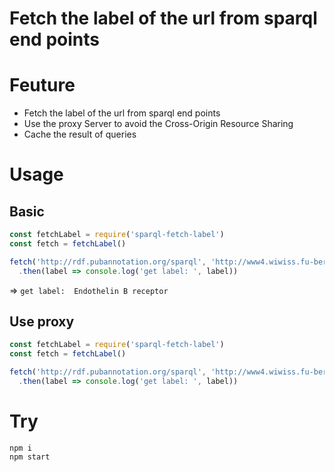 # Fetch the label of the url from sparql end points

# Feuture

- Fetch the label of the url from sparql end points
- Use the proxy Server to avoid the Cross-Origin Resource Sharing
- Cache the result of queries

# Usage
## Basic
```js
const fetchLabel = require('sparql-fetch-label')
const fetch = fetchLabel()

fetch('http://rdf.pubannotation.org/sparql', 'http://www4.wiwiss.fu-berlin.de/drugbank/resource/targets/49')
  .then(label => console.log('get label: ', label))
```

=> `get label:  Endothelin B receptor`

## Use proxy
```js
const fetchLabel = require('sparql-fetch-label')
const fetch = fetchLabel()

fetch('http://rdf.pubannotation.org/sparql', 'http://www4.wiwiss.fu-berlin.de/drugbank/resource/targets/49', 'http://myproxy.exaple.com/proxy')
  .then(label => console.log('get label: ', label))
```

# Try

```
npm i
npm start
```
